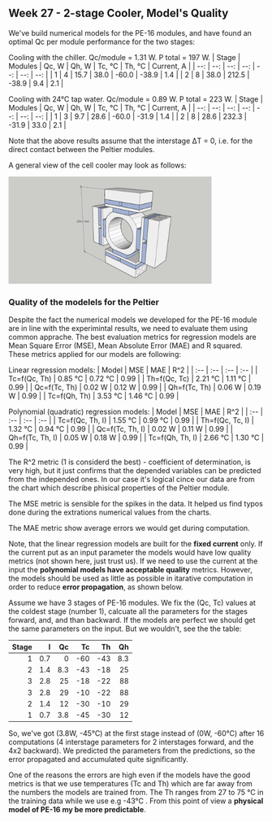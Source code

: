## Week 27 - 2-stage Cooler, Model's Quality
We've build numerical models for the PE-16 modules, and have found an optimal Qc per module performance for the two stages:

Cooling with the chiller. Qc/module = 1.31 W. P total = 197 W.
| Stage | Modules | Qc, W | Qh, W | Tc, &deg;C | Th, &deg;C | Current, A |
| --: | --: | --: | --: | --: | --: | --: |
| 1 | 4 | 15.7 | 38.0 | -60.0 | -38.9 | 1.4 |
| 2 | 8 | 38.0 | 212.5 | -38.9 | 9.4 | 2.1 |

Cooling with 24&deg;C tap water. Qc/module = 0.89 W. P total = 223 W.
| Stage | Modules | Qc, W | Qh, W | Tc, &deg;C | Th, &deg;C | Current, A |
| --: | --: | --: | --: | --: | --: | --: |
| 1 | 3 | 9.7 | 28.6 | -60.0 | -31.9 | 1.4 |
| 2 | 8 | 28.6 | 232.3 | -31.9 | 33.0 | 2.1 |

Note that the above results assume that the interstage &#916;T = 0, i.e. for the direct contact between the Peltier modules.

A general view of the cell cooler may look as follows:

<img alt="Cell cooling design" src="/img/2024-07-02 - Cell.png" width=400px>

### Quality of the modelels for the Peltier
Despite the fact the numerical models we developed for the PE-16 module are in line with the experimintal results, we need to evaluate them using common apprache. The best evaluation metrics for regression models are Mean Square Error (MSE), Mean Absolute Error (MAE) and R squared. These metrics applied for our models are following:

Linear regression models:
| Model | MSE | MAE | R^2 |
| :-- | :-- | :-- | :-- |
| Tc=f(Qc, Th) | 0.85 &deg;C | 0.72 &deg;C | 0.99 |
| Th=f(Qc, Tc) | 2.21 &deg;C | 1.11 &deg;C | 0.99 |
| Qc=f(Tc, Th) | 0.02 W | 0.12 W | 0.99 |
| Qh=f(Tc, Th) | 0.06 W | 0.19 W | 0.99 |
| Tc=f(Qh, Th) | 3.53 &deg;C | 1.46 &deg;C | 0.99 |

Polynomial (quadratic) regression models:
| Model | MSE | MAE | R^2 |
| :-- | :-- | :-- | :-- |
| Tc=f(Qc, Th, I) | 1.55 &deg;C | 0.99 &deg;C | 0.99 |
| Th=f(Qc, Tc, I) | 1.32 &deg;C | 0.94 &deg;C | 0.99 |
| Qc=f(Tc, Th, I) | 0.02 W | 0.11 W | 0.99 |
| Qh=f(Tc, Th, I) | 0.05 W | 0.18 W | 0.99 |
| Tc=f(Qh, Th, I) | 2.66 &deg;C | 1.30 &deg;C | 0.99 |

The R^2 metric (1 is considerd the best) - coefficient of determination, is very high, but it just confirms that the depended variables can be predicted from the independed ones. In our case it's logical cince our data are from the chart which describe phisical properties of the Peltier module. 

The MSE metric is sensible for the spikes in the data. It helped us find typos done during the extrations numerical values from the charts.

The MAE metric show average errors we would get during computation.

Note, that the linear regression models are built for the **fixed current** only. If the current put as an input parameter the models would have low quality metrics (not shown here, just trust us). If we need to use the current at the input the **polynomial models have acceptable quality** metrics. However, the models should be used as little as possible in itarative computation in order to reduce **error propagation**, as shown below.

Assume we have 3 stages of PE-16 modules. We fix the (Qc, Tc) values at the coldest stage (number 1), calcuate all the parameters for the stages forward, and, and than backward. If the models are perfect we should get the same parameters on the input. But we wouldn't, see the the table:

| Stage | I | Qc | Tc | Th | Qh |
| --: | --: | --: |  --: |  --: | --: |
| 1 | 0.7 | 0 | -60 | -43 | 8.3 |
| 2 | 1.4 | 8.3 | -43 | -18 | 25 |
| 3 | 2.8 | 25 | -18 | -22 | 88 |
| 3 | 2.8 | 29 | -10 | -22 | 88 |
| 2 | 1.4 | 12 | -30 | -10 | 29 |
| 1 | 0.7 | 3.8 | -45 | -30 | 12 |

So, we've got (3.8W, -45&deg;C) at the first stage instead of (0W, -60&deg;C) after 16 computations (4 interstage parameters for 2 interstages forward, and the 4x2 backward). We predicted the parameters from the predictions, so the error propagated and accumulated quite significantly.

One of the reasons the errors are high even if the models have the good metrics is that we use temperatures (Tc and Th) which are far away from the numbers the models are trained from. The Th ranges from 27 to 75 &deg;C in the training data while we use e.g -43&deg;C . From this point of view a **physical model of PE-16 my be more predictable**.

